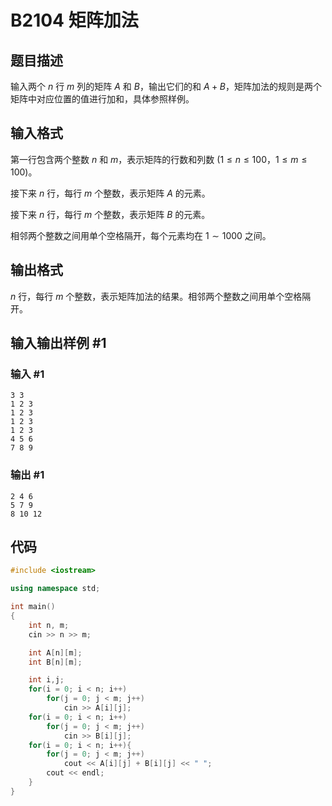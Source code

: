 # B2104 矩阵加法

## 题目描述

输入两个 $n$ 行 $m$ 列的矩阵 $A$ 和 $B$，输出它们的和 $A+B$，矩阵加法的规则是两个矩阵中对应位置的值进行加和，具体参照样例。

## 输入格式

第一行包含两个整数 $n$ 和 $m$，表示矩阵的行数和列数 $(1 \le n \le 100$，$1 \le m \le 100)$。

接下来 $n$ 行，每行 $m$ 个整数，表示矩阵 $A$ 的元素。

接下来 $n$ 行，每行 $m$ 个整数，表示矩阵 $B$ 的元素。

相邻两个整数之间用单个空格隔开，每个元素均在 $1 \sim 1000$ 之间。

## 输出格式

$n$ 行，每行 $m$ 个整数，表示矩阵加法的结果。相邻两个整数之间用单个空格隔开。

## 输入输出样例 #1

### 输入 #1

```
3 3
1 2 3
1 2 3
1 2 3
1 2 3
4 5 6
7 8 9
```

### 输出 #1

```
2 4 6
5 7 9
8 10 12
```

## 代码

```cpp
#include <iostream>

using namespace std;

int main()
{
    int n, m;
    cin >> n >> m;

    int A[n][m];
    int B[n][m];

    int i,j;
    for(i = 0; i < n; i++)
        for(j = 0; j < m; j++)
            cin >> A[i][j];
    for(i = 0; i < n; i++)
        for(j = 0; j < m; j++)
            cin >> B[i][j];
    for(i = 0; i < n; i++){
        for(j = 0; j < m; j++)
            cout << A[i][j] + B[i][j] << " ";
        cout << endl;
    }
}
```

